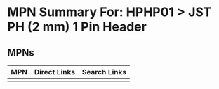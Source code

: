 



# MPN Summary For: HPHP01 > JST PH (2 mm) 1 Pin Header

## MPNs
  

|MPN|Direct Links|Search Links|
| :--- | :--- | :--- |
||||
